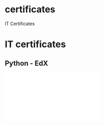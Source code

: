 # certificates
IT Certificates

# IT certificates

## Python - EdX
![6.00.2x_Introduction_to_Computational_Thinking_and_Data_Science](6.00.2x_Introduction_to_Computational_Thinking_and_Data_Science.pdf)
